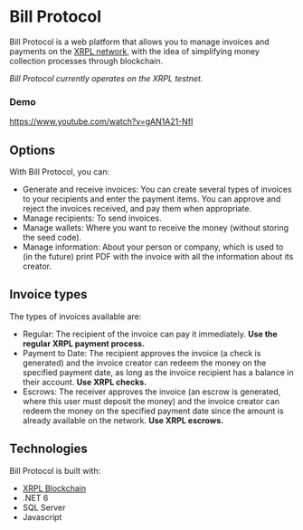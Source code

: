 # Bill Protocol

Bill Protocol is a web platform that allows you to manage invoices and payments on the [XRPL network](https://xrpl.org/), with the idea of simplifying money collection processes through blockchain.

_Bill Protocol currently operates on the XRPL testnet._

### Demo
https://www.youtube.com/watch?v=gAN1A21-NfI 

## Options

With Bill Protocol, you can:
- Generate and receive invoices: You can create several types of invoices to your recipients and enter the payment items. You can approve and reject the invoices received, and pay them when appropriate.
- Manage recipients: To send invoices.
- Manage wallets: Where you want to receive the money (without storing the seed code).
- Manage information: About your person or company, which is used to (in the future) print PDF with the invoice with all the information about its creator.

## Invoice types

The types of invoices available are:
- Regular: The recipient of the invoice can pay it immediately. **Use the regular XRPL payment process.**
- Payment to Date: The recipient approves the invoice (a check is generated) and the invoice creator can redeem the money on the specified payment date, as long as the invoice recipient has a balance in their account. **Use XRPL checks.**
- Escrows: The receiver approves the invoice (an escrow is generated, where this user must deposit the money) and the invoice creator can redeem the money on the specified payment date since the amount is already available on the network. **Use XRPL escrows.**

## Technologies

Bill Protocol is built with:
- [XRPL Blockchain](https://xrpl.org/)
- .NET 6
- SQL Server
- Javascript
